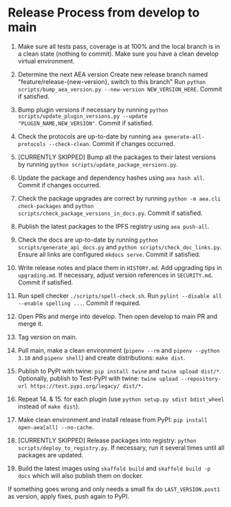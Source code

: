 
# Release Process from develop to main

1. Make sure all tests pass, coverage is at 100% and the local branch is in a clean state (nothing to commit). Make sure you have a clean develop virtual environment. 
   
2. Determine the next AEA version 
   Create new release branch named "feature/release-{new-version}, switch to this branch"
   Run `python scripts/bump_aea_version.py --new-version NEW_VERSION_HERE`. Commit if satisfied.

3. Bump plugin versions if necessary by running `python scripts/update_plugin_versions.py --update "PLUGIN_NAME,NEW_VERSION"`. Commit if satisfied.

4. Check the protocols are up-to-date by running `aea generate-all-protocols --check-clean`. Commit if changes occurred.

5. [CURRENTLY SKIPPED] Bump all the packages to their latest versions by running `python scripts/update_package_versions.py`.

6. Update the package and dependency hashes using `aea hash all`. Commit if changes occurred.

7. Check the package upgrades are correct by running `python -m aea.cli check-packages` and `python scripts/check_package_versions_in_docs.py`. Commit if satisfied.

8. Publish the latest packages to the IPFS registry using `aea push-all`.

9. Check the docs are up-to-date by running `python scripts/generate_api_docs.py` and `python scripts/check_doc_links.py`. Ensure all links are configured `mkdocs serve`. Commit if satisfied.

10. Write release notes and place them in `HISTORY.md`. Add upgrading tips in `upgrading.md`. If necessary, adjust version references in `SECURITY.md`. Commit if satisfied.

11. Run spell checker `./scripts/spell-check.sh`. Run `pylint --disable all --enable spelling ...`. Commit if required.

12. Open PRs and merge into develop. Then open develop to main PR and merge it.

13. Tag version on main.

14. Pull main, make a clean environment (`pipenv --rm` and `pipenv --python 3.10` and `pipenv shell`) and create distributions: `make dist`.

15. Publish to PyPI with twine: `pip install twine` and `twine upload dist/*`. Optionally, publish to Test-PyPI with twine:
`twine upload --repository-url https://test.pypi.org/legacy/ dist/*`.

16. Repeat 14. & 15. for each plugin (use `python setup.py sdist bdist_wheel` instead of `make dist`).

17. Make clean environment and install release from PyPI: `pip install open-aea[all] --no-cache`.

18. [CURRENTLY SKIPPED] Release packages into registry: `python scripts/deploy_to_registry.py`. If necessary, run it several times until all packages are updated.

19. Build the latest images using `skaffold build`  and `skaffold build -p docs` which will also publish them on docker.

If something goes wrong and only needs a small fix do `LAST_VERSION.post1` as version, apply fixes, push again to PyPI.
